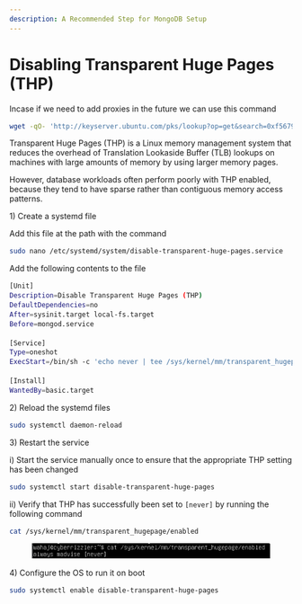 ```yaml
---
description: A Recommended Step for MongoDB Setup
---
```


# Disabling Transparent Huge Pages (THP)

Incase if we need to add proxies in the future we can use this command

```bash
wget -qO- 'http://keyserver.ubuntu.com/pks/lookup?op=get&search=0xf5679a222c647c87527c2f8cb00a0bd1e2c63c11' | sudo apt-key add -
```



Transparent Huge Pages (THP) is a Linux memory management system that reduces the overhead of Translation Lookaside Buffer (TLB) lookups on machines with large amounts of memory by using larger memory pages.

However, database workloads often perform poorly with THP enabled, because they tend to have sparse rather than contiguous memory access patterns.

1\) Create a systemd file

Add this file at the path with the command

```bash
sudo nano /etc/systemd/system/disable-transparent-huge-pages.service
```

Add the following contents to the file

```bash
[Unit]
Description=Disable Transparent Huge Pages (THP)
DefaultDependencies=no
After=sysinit.target local-fs.target
Before=mongod.service

[Service]
Type=oneshot
ExecStart=/bin/sh -c 'echo never | tee /sys/kernel/mm/transparent_hugepage/enabled > /dev/null'

[Install]
WantedBy=basic.target

```

2\) Reload the systemd files

```bash
sudo systemctl daemon-reload
```

3\) Restart the service

i) Start the service manually once to ensure that the appropriate THP setting has been changed

```bash
sudo systemctl start disable-transparent-huge-pages
```

ii) Verify that THP has successfully been set to `[never]` by running the following command

```bash
cat /sys/kernel/mm/transparent_hugepage/enabled
```

<figure><img src="../../.gitbook/assets/image (1) (1) (1) (1) (1) (1) (1) (1) (1) (1) (1) (1).png" alt=""><figcaption></figcaption></figure>

4\) Configure the OS to run it on boot

```bash
sudo systemctl enable disable-transparent-huge-pages
```

